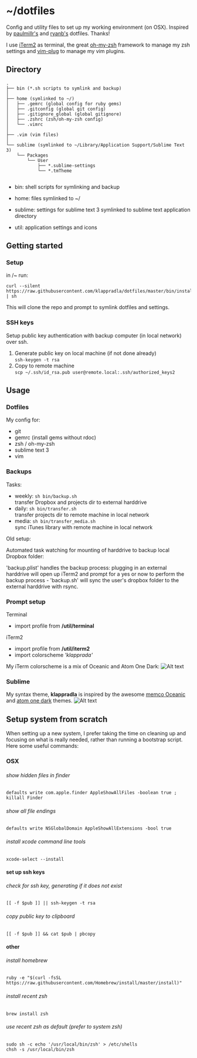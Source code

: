 # ~/dotfiles

Config and utility files to set up my working environment (on OSX). Inspired by [paulmillr's](https://github.com/paulmillr/dotfiles) and [ryanb's](https://github.com/ryanb/dotfiles) dotfiles. Thanks!

I use [iTerm2](http://iterm2.com/) as terminal, the great [oh-my-zsh](https://github.com/robbyrussell/oh-my-zsh) framework to manage my zsh settings and [vim-plug](https://github.com/junegunn/vim-plug) to manage my vim plugins.


## Directory

```
.
├── bin (*.sh scripts to symlink and backup)
│
├── home (symlinked to ~/)
│   ├── .gemrc (global config for ruby gems)
│   ├── .gitconfig (global git config)
│   ├── .gitignore_global (global gitignore)
│   ├── .zshrc (zsh/oh-my-zsh config)
│   └── .vimrc
│
├── .vim (vim files)
│
└── sublime (symlinked to ~/Library/Application Support/Sublime Text 3)
    └── Packages
        └── User
            ├── *.sublime-settings
            └── *.tmTheme
 

```

* bin: shell scripts for symlinking and backup

* home: files symlinked to ~/

* sublime: settings for sublime text 3 symlinked to sublime text application directory

* util: application settings and icons


## Getting started

### Setup

in /~ run:

```
curl --silent https://raw.githubusercontent.com/klappradla/dotfiles/master/bin/install.sh | sh
```

This will clone the repo and prompt to symlink dotfiles and settings.

### SSH keys

Setup public key authentication with backup computer (in local network) over ssh.

1. Generate public key on local machine (if not done already)<br/>
  `ssh-keygen -t rsa`
2. Copy to remote machine<br/>
`scp ~/.ssh/id_rsa.pub user@remote.local:.ssh/authorized_keys2`


## Usage

### Dotfiles

My config for:

* git
* gemrc (install gems without rdoc)
* zsh / oh-my-zsh
* sublime text 3
* vim


### Backups

Tasks:

* weekly: `sh bin/backup.sh`  
transfer Dropbox and projects dir to external harddrive
* daily: `sh bin/transfer.sh`  
transfer projects dir to remote machine in local network
* media: `sh bin/transfer_media.sh`  
sync iTunes library with remote machine in local network

Old setup:

Automated task watching for mounting of harddrive to backup local Dropbox folder:

'backup.plist' handles the backup process: plugging in an external harddrive will open up iTerm2 and prompt for a yes or now to perform the backup process - 'backup.sh' will sync the user's dropbox folder to the external harddrive with rsync.


### Prompt setup

Terminal

* import profile from **/util/terminal**

iTerm2

* import profile from **/util/iterm2**
* import colorscheme *'klapprada'*

My iTerm colorscheme is a mix of Oceanic and Atom One Dark:
![Alt text](screenshots/iterm.png?raw=true)


### Sublime

My syntax theme, **klappradla** is inspired by the awesome [memco Oceanic](https://github.com/memco/Oceanic-tmTheme) and [atom one dark](https://github.com/atom/one-dark-syntax) themes.
![Alt text](screenshots/sublime.png?raw=true)


## Setup system from scratch

When setting up a new system, I prefer taking the time on cleaning up and focusing on what is really needed, rather than running a bootstrap script. Here some useful commands:


### OSX

###### show hidden files in finder
```
defaults write com.apple.finder AppleShowAllFiles -boolean true ; killall Finder
```

###### show all file endings
```
defaults write NSGlobalDomain AppleShowAllExtensions -bool true
```

###### install xcode command line tools
```
xcode-select --install
```


#### set up ssh keys

###### check for ssh key, generating if it does not exist
```
[[ -f $pub ]] || ssh-keygen -t rsa
```

###### copy public key to clipboard
```
[[ -f $pub ]] && cat $pub | pbcopy
```


#### other

###### install homebrew
```
ruby -e "$(curl -fsSL https://raw.githubusercontent.com/Homebrew/install/master/install)"
```

###### install recent zsh
```
brew install zsh
```

###### use recent zsh as default (prefer to system zsh)
```
sudo sh -c echo '/usr/local/bin/zsh' > /etc/shells
chsh -s /usr/local/bin/zsh
```